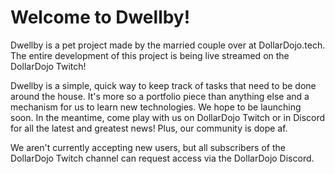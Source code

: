 # Welcome to Dwellby!

Dwellby is a pet project made by the married couple over at DollarDojo.tech. The entire development of this project is being live streamed on the DollarDojo Twitch!

Dwellby is a simple, quick way to keep track of tasks that need to be done around the house. It's more so a portfolio piece than anything else and a mechanism for us to learn new technologies. We hope to be launching soon. In the meantime, come play with us on DollarDojo Twitch or in Discord for all the latest and greatest news! Plus, our community is dope af.

We aren't currently accepting new users, but all subscribers of the DollarDojo Twitch channel can request access via the DollarDojo Discord.
